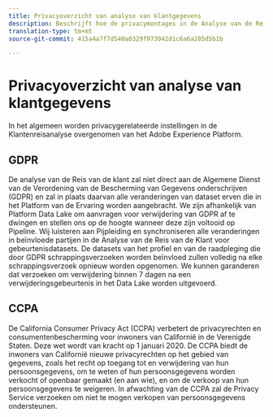 ```yaml
---
title: Privacyoverzicht van analyse van klantgegevens
description: Beschrijft hoe de privacymontages in de Analyse van de Reis van de Klant werken.
translation-type: tm+mt
source-git-commit: 415a4a7f7d540a0329f973042d1c6a6a285d5b1b

---
```



# Privacyoverzicht van analyse van klantgegevens

In het algemeen worden privacygerelateerde instellingen in de Klantenreisanalyse overgenomen van het Adobe Experience Platform.

## GDPR

De analyse van de Reis van de klant zal niet direct aan de Algemene Dienst van de Verordening van de Bescherming van Gegevens onderschrijven (GDPR) en zal in plaats daarvan alle veranderingen van dataset erven die in het Platform van de Ervaring worden aangebracht. We zijn afhankelijk van Platform Data Lake om aanvragen voor verwijdering van GDPR af te dwingen en stellen ons op de hoogte wanneer deze zijn voltooid op Pipeline. Wij luisteren aan Pijpleiding en synchroniseren alle veranderingen in beïnvloede partijen in de Analyse van de Reis van de Klant voor gebeurtenisdatasets. De datasets van het profiel en van de raadpleging die door GDPR schrappingsverzoeken worden beïnvloed zullen volledig na elke schrappingsverzoek opnieuw worden opgenomen. We kunnen garanderen dat verzoeken om verwijdering binnen 7 dagen na een verwijderingsgebeurtenis in het Data Lake worden uitgevoerd.

## CCPA

De California Consumer Privacy Act (CCPA) verbetert de privacyrechten en consumentenbescherming voor inwoners van Californië in de Verenigde Staten. Deze wet wordt van kracht op 1 januari 2020.
De CCPA biedt de inwoners van Californië nieuwe privacyrechten op het gebied van gegevens, zoals het recht op toegang tot en verwijdering van hun persoonsgegevens, om te weten of hun persoonsgegevens worden verkocht of openbaar gemaakt (en aan wie), en om de verkoop van hun persoonsgegevens te weigeren.
In afwachting van de CCPA zal de Privacy Service verzoeken om niet te mogen verkopen van persoonsgegevens ondersteunen.
